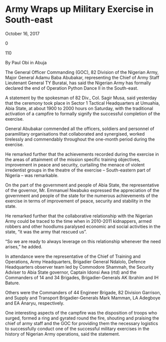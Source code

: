 # Army Wraps up Military Exercise in South-east

October 16, 2017

0

110

By Paul Obi in Abuja  


The General Officer Commanding \(GOC\), 82 Division of the Nigerian Army, Major General Adamu Baba Abubakar, representing the Chief of Army Staff Lieutenant General TY Buratai, has said the Nigerian Army has formally declared the end of Operation Python Dance II in the South-east. 

A statement by the spokesman of 82 Div., Col. Sagir Musa, said yesterday that the ceremony took place in Sector 1 Tactical Headquarters at Umuahia, Abia State, at about 1900 to 2000 hours on Saturday, with the traditional activation of a campfire to formally signify the successful completion of the exercise. 

General Abubakar commended all the officers, soldiers and personnel of paramilitary organisations that collaborated and synergised, worked tirelessly and commendably throughout the one-month period during the exercise. 

He remarked further that the achievements recorded during the exercise in the areas of attainment of the mission specific training objectives, improvement in peace and security, curtailing the menace of violent irredentist groups in the theatre of the exercise – South-eastern part of Nigeria – was remarkable. 

On the part of the government and people of Abia State, the representative of the governor, Mr. Emmanuel Nwabuko expressed the appreciation of the government and people of the state for the numerous achievements of the exercise in terms of improvement of peace, security and stability in the state.

He remarked further that the collaborative relationship with the Nigerian Army could be traced to the time when in 2010-2011 kidnappers, armed robbers and other hoodlums paralysed economic and social activities in the state, “it was the army that rescued us”. 

“So we are ready to always leverage on this relationship whenever the need arises,” he added. 

In attendance were the representative of the Chief of Training and Operations, Army Headquarters, Brigadier General Ndalolo, Defence Headquarters observer team led by Commodore Shammah, the Security Adviser to Abia State governor, Captain Idonsi Awa \(rtd\) and the Commanders of 14 and 34 Brigades, Brigadier-Generals AK Ibrahim and IH Bature. 

Others were the Commanders of 44 Engineer Brigade, 82 Division Garrison, and Supply and Transport Brigadier-Generals Mark Mamman, LA Adegboye and EA Anaryu, respectively.

One interesting aspects of the campfire was the disposition of troops who surged, formed a ring and gyrated round the fire, shouting and praising the chief of army staff and the GOC for providing them the necessary logistics to successfully conduct one of the successful military exercises in the history of Nigerian Army operations, said the statement.

